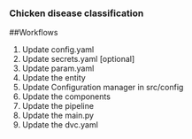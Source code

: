 ### Chicken disease classification


##Workflows

1. Update config.yaml
2. Update secrets.yaml [optional]
3. Update param.yaml
4. Update the entity
5. Update Configuration manager in src/config
6. Update the components
7. Update the pipeline
8. Update the main.py
9. Update the dvc.yaml